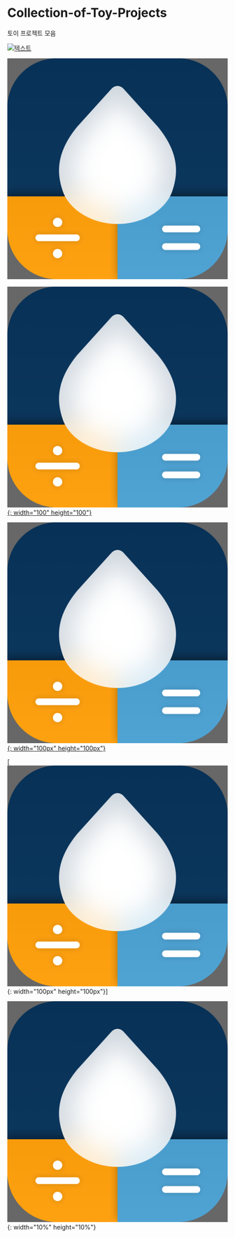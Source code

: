 # Collection-of-Toy-Projects
토이 프로젝트 모음


[![텍스트](http://cfile24.uf.tistory.com/image/2444873B57E257821FA2AE)](https://apps.apple.com/app/id1574452904)


[![텍스트](./images/AppIcon.png)](https://apps.apple.com/app/id1574452904)



[![텍스트](./images/AppIcon.png){: width="100" height="100"}](https://apps.apple.com/app/id1574452904)


[![텍스트](./images/AppIcon.png){: width="100px" height="100px"}](https://apps.apple.com/app/id1574452904)

[![텍스트](./images/AppIcon.png){: width="100px" height="100px"}]

![텍스트](./images/AppIcon.png){: width="10%" height="10%"}
